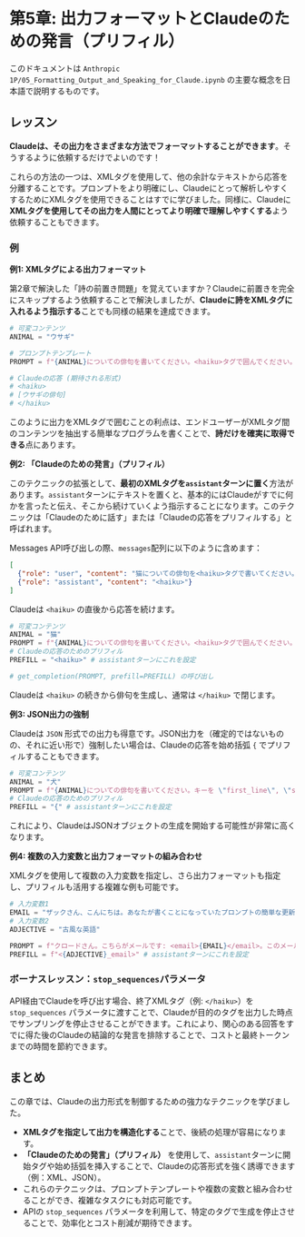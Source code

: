 # 第5章: 出力フォーマットとClaudeのための発言（プリフィル）

このドキュメントは `Anthropic 1P/05_Formatting_Output_and_Speaking_for_Claude.ipynb` の主要な概念を日本語で説明するものです。

## レッスン

**Claudeは、その出力をさまざまな方法でフォーマットすることができます**。そうするように依頼するだけでよいのです！

これらの方法の一つは、XMLタグを使用して、他の余計なテキストから応答を分離することです。プロンプトをより明確にし、Claudeにとって解析しやすくするためにXMLタグを使用できることはすでに学びました。同様に、Claudeに**XMLタグを使用してその出力を人間にとってより明確で理解しやすくする**よう依頼することもできます。

### 例

**例1: XMLタグによる出力フォーマット**

第2章で解決した「詩の前置き問題」を覚えていますか？Claudeに前置きを完全にスキップするよう依頼することで解決しましたが、**Claudeに詩をXMLタグに入れるよう指示する**ことでも同様の結果を達成できます。

```python
# 可変コンテンツ
ANIMAL = "ウサギ"

# プロンプトテンプレート
PROMPT = f"{ANIMAL}についての俳句を書いてください。<haiku>タグで囲んでください。"

# Claudeの応答 (期待される形式)
# <haiku>
# [ウサギの俳句]
# </haiku>
```
このように出力をXMLタグで囲むことの利点は、エンドユーザーがXMLタグ間のコンテンツを抽出する簡単なプログラムを書くことで、**詩だけを確実に取得できる**点にあります。

**例2: 「Claudeのための発言」（プリフィル）**

このテクニックの拡張として、**最初のXMLタグを`assistant`ターンに置く**方法があります。`assistant`ターンにテキストを置くと、基本的にはClaudeがすでに何かを言ったと伝え、そこから続けていくよう指示することになります。このテクニックは「Claudeのために話す」または「Claudeの応答をプリフィルする」と呼ばれます。

Messages API呼び出しの際、`messages`配列に以下のように含めます：
```json
[
  {"role": "user", "content": "猫についての俳句を<haiku>タグで書いてください。"},
  {"role": "assistant", "content": "<haiku>"}
]
```
Claudeは `<haiku>` の直後から応答を続けます。

```python
# 可変コンテンツ
ANIMAL = "猫"
PROMPT = f"{ANIMAL}についての俳句を書いてください。<haiku>タグで囲んでください。"
# Claudeの応答のためのプリフィル
PREFILL = "<haiku>" # assistantターンにこれを設定

# get_completion(PROMPT, prefill=PREFILL) の呼び出し
```
Claudeは `<haiku>` の続きから俳句を生成し、通常は `</haiku>` で閉じます。

**例3: JSON出力の強制**

Claudeは `JSON` 形式での出力も得意です。JSON出力を（確定的ではないものの、それに近い形で）強制したい場合は、Claudeの応答を始め括弧 `{` でプリフィルすることもできます。

```python
# 可変コンテンツ
ANIMAL = "犬"
PROMPT = f"{ANIMAL}についての俳句を書いてください。キーを \"first_line\", \"second_line\", \"third_line\" としたJSON形式を使用してください。"
# Claudeの応答のためのプリフィル
PREFILL = "{" # assistantターンにこれを設定
```
これにより、ClaudeはJSONオブジェクトの生成を開始する可能性が非常に高くなります。

**例4: 複数の入力変数と出力フォーマットの組み合わせ**

XMLタグを使用して複数の入力変数を指定し、さら出力フォーマットも指定し、プリフィルも活用する複雑な例も可能です。

```python
# 入力変数1
EMAIL = "ザックさん、こんにちは。あなたが書くことになっていたプロンプトの簡単な更新をお願いします。"
# 入力変数2
ADJECTIVE = "古風な英語"

PROMPT = f"クロードさん。こちらがメールです: <email>{EMAIL}</email>。このメールをより{ADJECTIVE}風にしてください。新しいバージョンを<{ADJECTIVE}_email> XMLタグで記述してください。"
PREFILL = f"<{ADJECTIVE}_email>" # assistantターンにこれを設定
```

### ボーナスレッスン：`stop_sequences`パラメータ

API経由でClaudeを呼び出す場合、終了XMLタグ（例: `</haiku>`）を `stop_sequences` パラメータに渡すことで、Claudeが目的のタグを出力した時点でサンプリングを停止させることができます。これにより、関心のある回答をすでに得た後のClaudeの結論的な発言を排除することで、コストと最終トークンまでの時間を節約できます。

## まとめ

この章では、Claudeの出力形式を制御するための強力なテクニックを学びました。
- **XMLタグを指定して出力を構造化する**ことで、後続の処理が容易になります。
- **「Claudeのための発言」（プリフィル）** を使用して、`assistant`ターンに開始タグや始め括弧を挿入することで、Claudeの応答形式を強く誘導できます（例：XML、JSON）。
- これらのテクニックは、プロンプトテンプレートや複数の変数と組み合わせることができ、複雑なタスクにも対応可能です。
- APIの `stop_sequences` パラメータを利用して、特定のタグで生成を停止させることで、効率化とコスト削減が期待できます。
